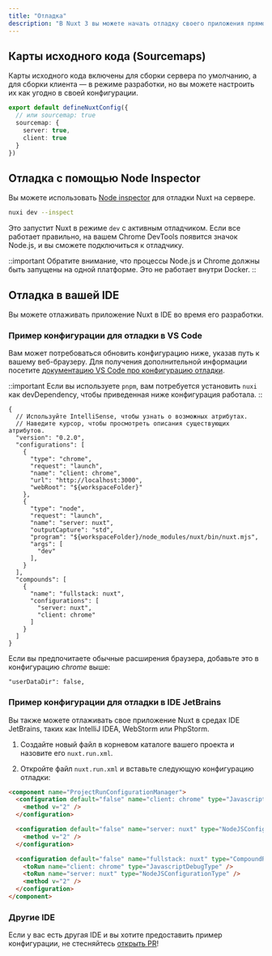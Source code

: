 ```yaml
---
title: "Отладка"
description: "В Nuxt 3 вы можете начать отладку своего приложения прямо в браузере, а также в IDE."
---
```


## Карты исходного кода (Sourcemaps)

Карты исходного кода включены для сборки сервера по умолчанию, а для сборки клиента — в режиме разработки, но вы можете настроить их как угодно в своей конфигурации.

```ts
export default defineNuxtConfig({
  // или sourcemap: true
  sourcemap: {
    server: true,
    client: true
  }
})
```

## Отладка с помощью Node Inspector

Вы можете использовать [Node inspector](https://nodejs.org/en/learn/getting-started/debugging) для отладки Nuxt на сервере.

```bash
nuxi dev --inspect
```
Это запустит Nuxt в режиме `dev` с активным отладчиком. Если все работает правильно, на вашем Chrome DevTools появится значок Node.js, и вы сможете подключиться к отладчику.

::important
Обратите внимание, что процессы Node.js и Chrome должны быть запущены на одной платформе. Это не работает внутри Docker.
::

## Отладка в вашей IDE

Вы можете отлаживать приложение Nuxt в IDE во время его разработки.

### Пример конфигурации для отладки в VS Code

Вам может потребоваться обновить конфигурацию ниже, указав путь к вашему веб-браузеру. Для получения дополнительной информации посетите [документацию VS Code про конфигурацию отладки](https://go.microsoft.com/fwlink/?linkid=830387).

::important
Если вы используете `pnpm`, вам потребуется установить `nuxi` как devDependency, чтобы приведенная ниже конфигурация работала.
::

```json5
{
  // Используйте IntelliSense, чтобы узнать о возможных атрибутах.
  // Наведите курсор, чтобы просмотреть описания существующих атрибутов.
  "version": "0.2.0",
  "configurations": [
    {
      "type": "chrome",
      "request": "launch",
      "name": "client: chrome",
      "url": "http://localhost:3000",
      "webRoot": "${workspaceFolder}"
    },
    {
      "type": "node",
      "request": "launch",
      "name": "server: nuxt",
      "outputCapture": "std",
      "program": "${workspaceFolder}/node_modules/nuxt/bin/nuxt.mjs",
      "args": [
        "dev"
      ],
    }
  ],
  "compounds": [
    {
      "name": "fullstack: nuxt",
      "configurations": [
        "server: nuxt",
        "client: chrome"
      ]
    }
  ]
}
```

Если вы предпочитаете обычные расширения браузера, добавьте это в конфигурацию _chrome_ выше:

```json5
"userDataDir": false,
```

### Пример конфигурации для отладки в IDE JetBrains

Вы также можете отлаживать свое приложение Nuxt в средах IDE JetBrains, таких как IntelliJ IDEA, WebStorm или PhpStorm.

1. Создайте новый файл в корневом каталоге вашего проекта и назовите его `nuxt.run.xml`.

2. Откройте файл `nuxt.run.xml` и вставьте следующую конфигурацию отладки:

```html
<component name="ProjectRunConfigurationManager">
  <configuration default="false" name="client: chrome" type="JavascriptDebugType" uri="http://localhost:3000" useFirstLineBreakpoints="true">
    <method v="2" />
  </configuration>

  <configuration default="false" name="server: nuxt" type="NodeJSConfigurationType" application-parameters="dev" path-to-js-file="$PROJECT_DIR$/node_modules/nuxt/bin/nuxt.mjs" working-dir="$PROJECT_DIR$">
    <method v="2" />
  </configuration>

  <configuration default="false" name="fullstack: nuxt" type="CompoundRunConfigurationType">
    <toRun name="client: chrome" type="JavascriptDebugType" />
    <toRun name="server: nuxt" type="NodeJSConfigurationType" />
    <method v="2" />
  </configuration>
</component>
```

### Другие IDE

Если у вас есть другая IDE и вы хотите предоставить пример конфигурации, не стесняйтесь [открыть PR](https://github.com/nuxt/nuxt/edit/main/docs/2.guide/3.going-further/9.debugging.md)!

